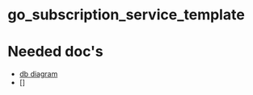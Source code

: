 # go_subscription_service_template


# Needed doc's
- [db diagram](https://dbdiagram.io/d/subscription_diagram-65ae34baac844320ae6d6111)
- []